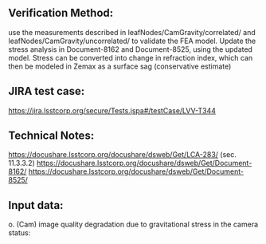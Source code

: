 Verification Method:
---

use the measurements described in leafNodes/CamGravity/correlated/ and
leafNodes/CamGravity/uncorrelated/ to validate the FEA model. Update
the stress analysis in Document-8162 and Document-8525, using the
updated model.
Stress can be converted into change in refraction index, which can then be modeled in Zemax as a surface sag (conservative estimate)

JIRA test case:
---
https://jira.lsstcorp.org/secure/Tests.jspa#/testCase/LVV-T344

Technical Notes:
---
https://docushare.lsstcorp.org/docushare/dsweb/Get/LCA-283/ (sec. 11.3.3.2)
https://docushare.lsstcorp.org/docushare/dsweb/Get/Document-8162/
https://docushare.lsstcorp.org/docushare/dsweb/Get/Document-8525/

Input data:
---
o. (Cam) image quality degradation due to gravitational stress in the camera
	status: 

